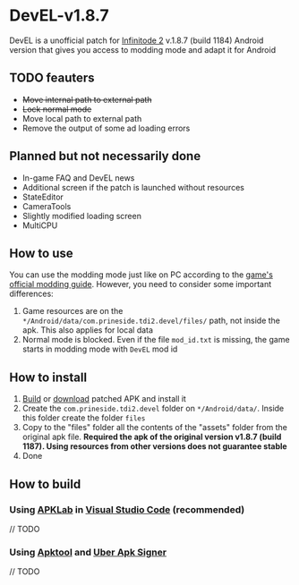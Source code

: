 # DevEL-v1.8.7

DevEL is a unofficial patch for [Infinitode 2](https://infinitode.prineside.com/) v.1.8.7 (build 1184) Android version that gives you access to modding mode and adapt it for Android

## TODO feauters

* ~~Move internal path to external path~~
* ~~Lock normal mode~~
* Move local path to external path
* Remove the output of some ad loading errors

## Planned but not necessarily done

* In-game FAQ and DevEL news
* Additional screen if the patch is launched without resources
* StateEditor
* CameraTools
* Slightly modified loading screen
* MultiCPU

## How to use

You can use the modding mode just like on PC according to the [game's official modding guide](https://infinitode.prineside.com/modding/?p=index). However, you need to consider some important differences:
1. Game resources are on the <code>*/Android/data/com.prineside.tdi2.devel/files/</code> path, not inside the apk. This also applies for local data
2. Normal mode is blocked. Even if the file <code>mod_id.txt</code> is missing, the game starts in modding mode with <code>DevEL</code> mod id

## How to install

1. [Build](#how-to-build) or [download](https://github.com/ELfox513/DevEL-v1.8.7/releases) patched APK and install it
2. Create the <code>com.prineside.tdi2.devel</code> folder on <code>*/Android/data/</code>. Inside this folder create the folder <code>files</code>
3. Copy to the "files" folder all the contents of the "assets" folder from the original apk file. **Required the apk of the original version v1.8.7 (build 1187). Using resources from other versions does not guarantee stable**
4. Done

## How to build

### Using [APKLab](https://marketplace.visualstudio.com/items?itemName=Surendrajat.apklab) in [Visual Studio Code](https://code.visualstudio.com/) (recommended)

  // TODO

### Using [Apktool](https://ibotpeaches.github.io/Apktool/) and [Uber Apk Signer](https://github.com/patrickfav/uber-apk-signer)

  // TODO

